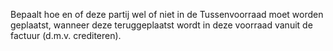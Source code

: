 Bepaalt hoe en of deze partij wel of niet in de Tussenvoorraad moet worden geplaatst, wanneer deze teruggeplaatst wordt in deze voorraad vanuit de factuur (d.m.v. crediteren).